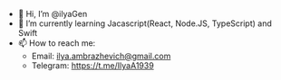 - 👋 Hi, I’m @ilyaGen
- 🌱 I’m currently learning Jacascript(React, Node.JS, TypeScript) and Swift
- 📫 How to reach me:
  - Email: ilya.ambrazhevich@gmail.com
  - Telegram: https://t.me/IlyaA1939

<!---
ilyaGen/ilyaGen is a ✨ special ✨ repository because its `README.md` (this file) appears on your GitHub profile.
You can click the Preview link to take a look at your changes.
--->

